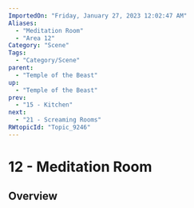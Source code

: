 ```yaml
---
ImportedOn: "Friday, January 27, 2023 12:02:47 AM"
Aliases:
  - "Meditation Room"
  - "Area 12"
Category: "Scene"
Tags:
  - "Category/Scene"
parent:
  - "Temple of the Beast"
up:
  - "Temple of the Beast"
prev:
  - "15 - Kitchen"
next:
  - "21 - Screaming Rooms"
RWtopicId: "Topic_9246"
---
```

# 12 - Meditation Room
## Overview
